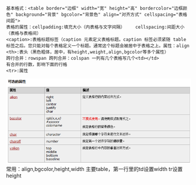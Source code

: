 ```<table>:双标签
基本格式：<table border="边框" width="宽" height="高" bordercolor="边框颜色" background="背景" bgcolor="背景色" align="对齐方式" cellspacing="表格间距">
表格的属性：cellpadding:填充大小（内表格与文字间隔）    cellspacing:间距大小（表格与表格间）
<caption>:表格标题标签（caption 元素定义表格标题。caption 标签必须紧随 table 标签之后。您只能对每个表格定义一个标题。通常这个标题会被居中于表格之上。属性：align
<th>:表头（黑色粗体，居中，有height,weight,align,bgcolor等多个属性）
跨行合并：rowspan 跨列合并：colspan 一列有几个表格写几个<td></td>
有合并的行数，影响下面的行格
<tr>:属性
```
 ![](/img/Language/HTML/table/18036671.png)
常用：align,bgcolor,height,width
主要table，第一行里的td设置width
tr设置height
